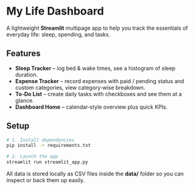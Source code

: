 
# My Life Dashboard

A lightweight **Streamlit** multipage app to help you track the essentials of everyday life: sleep, spending, and tasks.

## Features
* **Sleep Tracker** – log bed & wake times, see a histogram of sleep duration.
* **Expense Tracker** – record expenses with paid / pending status and custom categories, view category‑wise breakdown.
* **To‑Do List** – create daily tasks with checkboxes and see them at a glance.
* **Dashboard Home** – calendar‑style overview plus quick KPIs.

## Setup

```bash
# 1. Install dependencies
pip install -r requirements.txt

# 2. Launch the app
streamlit run streamlit_app.py
```

All data is stored locally as CSV files inside the **data/** folder so you can inspect or back them up easily.
